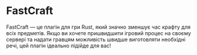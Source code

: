 # FastCraft
FastCraft — це плагін для гри Rust, який значно зменшує час крафту для всіх предметів. Якщо ви хочете пришвидшити ігровий процес на своєму сервері та надати гравцям можливість швидше виготовляти необхідні речі, цей плагін ідеально підійде для вас!
